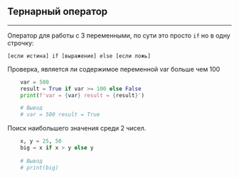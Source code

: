 Тернарный оператор
---
---

Оператор для работы с 3 переменными, по сути это просто `if`
но в одну строчку:

    [если истина] if [выражение] else [если ложь]

Проверка, является ли содержимое переменной var больше 
чем 100

```python
    var = 500
    result = True if var >= 100 else False
    print(f'var = {var} result = {result}')

    # Вывод
    # var = 500 result = True
```

Поиск наибольшего значения среди 2 чисел.

```python
    x, y = 25, 50
    big = x if x > y else y
    
    # Вывод
    # print(big)
```







